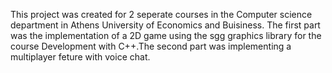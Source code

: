 This project was created for 2 seperate courses in the Computer science department in Athens University of Economics and Buisiness.
The first part was the implementation of a 2D game using the sgg graphics library for the course Development with C++.The second 
part was implementing a multiplayer feture with voice chat.




